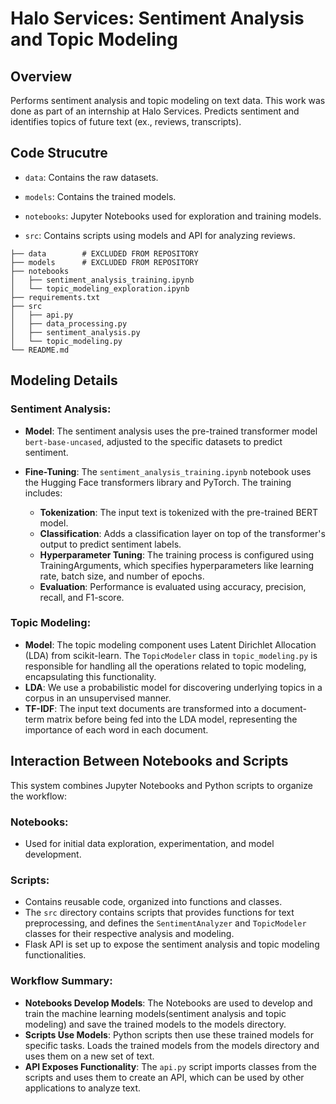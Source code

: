 
# Halo Services: Sentiment Analysis and Topic Modeling

  

## Overview

  

Performs sentiment analysis and topic modeling on text data. This work was done as part of an internship at Halo Services. Predicts sentiment and identifies topics of future text (ex., reviews, transcripts).

  

## Code Strucutre

  

- ```data```: Contains the raw datasets.

- ```models```: Contains the trained models.

- ```notebooks```: Jupyter Notebooks used for exploration and training models.

- ```src```: Contains scripts using models and API for analyzing reviews.

```
├── data        # EXCLUDED FROM REPOSITORY
├── models      # EXCLUDED FROM REPOSITORY
├── notebooks
│   ├── sentiment_analysis_training.ipynb
│   └── topic_modeling_exploration.ipynb
├── requirements.txt
├── src
│   ├── api.py
│   ├── data_processing.py
│   ├── sentiment_analysis.py
│   └── topic_modeling.py
└── README.md
```

## Modeling Details

### Sentiment Analysis:

- **Model**: The sentiment analysis uses the pre-trained transformer model ```bert-base-uncased```, adjusted to the specific datasets to predict sentiment.
  
- **Fine-Tuning**: The ```sentiment_analysis_training.ipynb``` notebook uses the Hugging Face transformers library and PyTorch. The training includes:
  - **Tokenization**: The input text is tokenized with the pre-trained BERT model.
  - **Classification**: Adds a classification layer on top of the transformer's output to predict sentiment labels.
  - **Hyperparameter Tuning**: The training process is configured using TrainingArguments, which specifies hyperparameters like learning rate, batch size, and number of epochs.
  - **Evaluation**: Performance is evaluated using accuracy, precision, recall, and F1-score.

### Topic Modeling:

- **Model**: The topic modeling component uses Latent Dirichlet Allocation (LDA) from scikit-learn. The ```TopicModeler``` class in ```topic_modeling.py``` is responsible for handling all the operations related to topic modeling, encapsulating this functionality.
- **LDA**: We use a probabilistic model for discovering underlying topics in a corpus in an unsupervised manner.
- **TF-IDF**: The input text documents are transformed into a document-term matrix before being fed into the LDA model, representing the importance of each word in each document.

## Interaction Between Notebooks and Scripts

This system combines Jupyter Notebooks and Python scripts to organize the workflow:

### Notebooks:

- Used for initial data exploration, experimentation, and model development.

### Scripts:

- Contains reusable code, organized into functions and classes.
- The ```src``` directory contains scripts that provides functions for text preprocessing, and defines the ```SentimentAnalyzer``` and ```TopicModeler``` classes for their respective analysis and modeling.
- Flask API is set up to expose the sentiment analysis and topic modeling functionalities.

### Workflow Summary:

- **Notebooks Develop Models**: The Notebooks are used to develop and train the machine learning models(sentiment analysis and topic modeling) and save the trained models to the models directory.
- **Scripts Use Models**: Python scripts then use these trained models for specific tasks. Loads the trained models from the models directory and uses them on a new set of text.
- **API Exposes Functionality**: The ```api.py``` script imports classes from the scripts and uses them to create an API, which can be used by other applications to analyze text.

